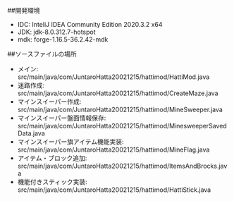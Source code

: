 ##開発環境

- IDC: InteliJ IDEA Community Edition 2020.3.2 x64
- JDK: jdk-8.0.312.7-hotspot
- mdk: forge-1.16.5-36.2.42-mdk

##ソースファイルの場所

- メイン: src/main/java/com/JuntaroHatta20021215/hattimod/HattiMod.java
- 迷路作成: src/main/java/com/JuntaroHatta20021215/hattimod/CreateMaze.java
- マインスイーパー作成: src/main/java/com/JuntaroHatta20021215/hattimod/MineSweeper.java
- マインスイーパー盤面情報保存: src/main/java/com/JuntaroHatta20021215/hattimod/MinesweeperSavedData.java
- マインスイーパー旗アイテム機能実装: src/main/java/com/JuntaroHatta20021215/hattimod/MineFlag.java
- アイテム・ブロック追加: src/main/java/com/JuntaroHatta20021215/hattimod/ItemsAndBrocks.java
- 機能付きスティック実装: src/main/java/com/JuntaroHatta20021215/hattimod/HattiStick.java
